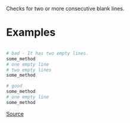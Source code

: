 
Checks for two or more consecutive blank lines.

# Examples

```ruby

# bad - It has two empty lines.
some_method
# one empty line
# two empty lines
some_method

# good
some_method
# one empty line
some_method
```

[Source](http://www.rubydoc.info/gems/rubocop/RuboCop/Cop/Layout/EmptyLines)